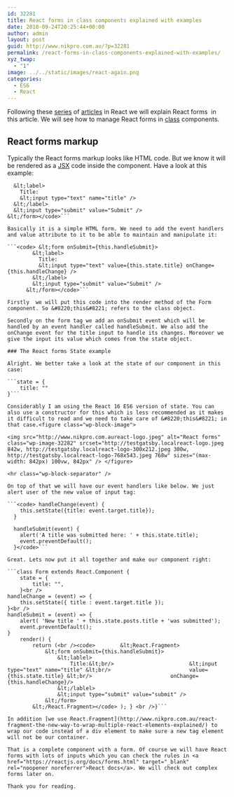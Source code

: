 ```yaml
---
id: 32281
title: React forms in class components explained with examples
date: 2018-09-24T20:25:44+00:00
author: admin
layout: post
guid: http://www.nikpro.com.au/?p=32281
permalink: /react-forms-in-class-components-explained-with-examples/
xyz_twap:
  - "1"
image: ../../static/images/react-again.png
categories:
  - ES6
  - React
---
```

Following these [series](http://www.nikpro.com.au/different-stateless-functional-component-in-react-explained/) of [articles](http://www.nikpro.com.au/react-fragment-the-new-way-to-wrap-multiple-react-elements-explained/) in React we will explain React forms  in this article. We will see how to manage React forms in [class](http://www.nikpro.com.au/react-component-building-blocks-simple-explanation-part-1/) components.

## React forms markup

Typically the React forms markup looks like HTML code. But we know it will be rendered as a [JSX](http://www.nikpro.com.au/explaining-jsx-with-some-examples/) code inside the component. Have a look at this example:

```<code>&lt;form>
  &lt;label>
    Title:
    &lt;input type="text" name="title" />
  &lt;/label>
  &lt;input type="submit" value="Submit" />
&lt;/form></code>```

Basically it is a simple HTML form. We need to add the event handlers and value attribute to it to be able to maintain and manipulate it:

```<code> &lt;form onSubmit={this.handleSubmit}>
        &lt;label>
          Title:
          &lt;input type="text" value={this.state.title} onChange={this.handleChange} />
        &lt;/label>
        &lt;input type="submit" value="Submit" />
      &lt;/form></code>```

Firstly  we will put this code into the render method of the Form component. So &#8220;this&#8221; refers to the class object. 

Secondly on the form tag we add an onSubmit event which will be handled by an event handler called handleSubmit. We also add the onChange event for the title input to handle its changes. Moreover we give the input its value which comes from the state object.

### The React forms State example

Alright. We better take a look at the state of our component in this case:

```state = {
    title: ""
}```

Considerably I am using the React 16 ES6 version of state. You can also use a constructor for this which is less recommended as it makes it difficult to read and we need to take care of &#8220;this&#8221; in that case.<figure class="wp-block-image">

<img src="http://www.nikpro.com.aureact-logo.jpeg" alt="React forms" class="wp-image-32282" srcset="http://testgatsby.localreact-logo.jpeg 842w, http://testgatsby.localreact-logo-300x212.jpeg 300w, http://testgatsby.localreact-logo-768x543.jpeg 768w" sizes="(max-width: 842px) 100vw, 842px" /> </figure> 

<hr class="wp-block-separator" />

On top of that we will have our event handlers like below. We just alert user of the new value of input tag:

```<code> handleChange(event) {
    this.setState({title: event.target.title});
  }

  handleSubmit(event) {
    alert('A title was submitted here: ' + this.state.title);
    event.preventDefault();
  }</code>```

Great. Lets now put it all together and make our component right:

```class Form extends React.Component {
    state = {
        title: "",
    }<br />
handleChange = (event) => {
    this.setState({ title : event.target.title });
}<br />
handleSubmit = (event) => {
    alert( 'New title ' + this.state.posts.title + 'was submitted');
    event.preventDefault();
}
    render() {
        return (<br /><code>        &lt;React.Fragment>
            &lt;form onSubmit={this.handleSubmit}>
                &lt;lablel>
                    Title:&lt;br/>                        &lt;input type="text" name="title" &lt;br/>                         value={this.state.title} &lt;br/>                         onChange={this.handleChange}/>
                &lt;/lablel>
                &lt;input type="submit" value="submit" />
            &lt;/form>
        &lt;/React.Fragment></code> ); } <br />}```

In addition [we use React.Fragment](http://www.nikpro.com.au/react-fragment-the-new-way-to-wrap-multiple-react-elements-explained/) to wrap our code instead of a div element to make sure a new tag element will not be our container. 

That is a complete component with a form. Of course we will have React forms with lots of inputs which you can check the rules in <a href="https://reactjs.org/docs/forms.html" target="_blank" rel="noopener noreferrer">React docs</a>. We will check out complex forms later on.

Thank you for reading.